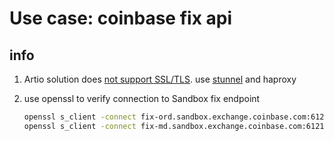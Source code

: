 # Use case: coinbase fix api

## info

1. Artio solution does [not support SSL/TLS](https://github.com/artiofix/artio/issues/238). use [stunnel](https://www.stunnel.org/) and haproxy

2. use openssl to verify connection to Sandbox fix endpoint
    ```bash
    openssl s_client -connect fix-ord.sandbox.exchange.coinbase.com:6121 -tls1_2
    openssl s_client -connect fix-md.sandbox.exchange.coinbase.com:6121 -tls1_2
    ```
